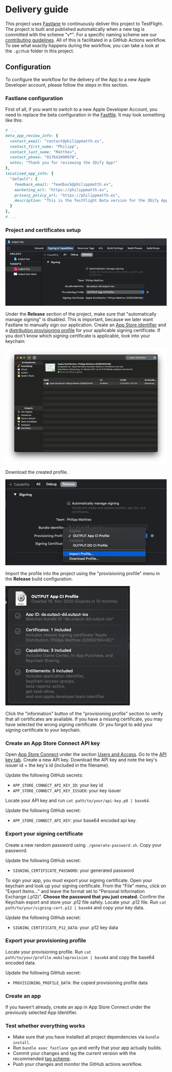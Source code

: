 # Delivery guide

This project uses [Fastlane](https://fastlane.tools/) to continuously deliver this project to TestFlight. The project is built and published automatically when a new tag is committed with the scheme "v*". For a specific naming scheme see our [contributing guidelines](contributing.md#git-workflow). All of this is facilitated in a GitHub Actions workflow. To see what exactly happens during the workflow, you can take a look at the `.github` folder in this project.

## Configuration

To configure the workflow for the delivery of the App to a new Apple Developer account, please follow the steps in this section.

### Fastlane configuration

First of all, if you want to switch to a new Apple Developer Account, you need to replace the beta configuration in the [Fastfile](/fastlane/Fastfile). It may look something like this:

```ruby
# ...
beta_app_review_info: {
  contact_email: "contact@philippmatth.es",
  contact_first_name: "Philipp",
  contact_last_name: "Matthes",
  contact_phone: "017642090978",
  notes: "Thank you for reviewing the 3Dify App!"
},
localized_app_info: {
  "default": {
    feedback_email: "feedback@philippmatth.es",
    marketing_url: "https://philippmatth.es",
    privacy_policy_url: "https://philippmatth.es",
    description: "This is the TestFlight Beta version for the 3Dify App.",
  }
},
# ...
```

### Project and certificates setup

![signing](images/signing.png)

Under the **Release** section of the project, make sure that "automatically manage signing" is disabled. This is important, because we later want Fastlane to manually sign our application. Create an [App Store identifier](https://developer.apple.com/account/resources/identifiers/list) and a [distribution provisioning profile](https://developer.apple.com/account/resources/profiles/list) for your applicable signing certificate. If you don't know which signing certificate is applicable, look into your keychain:

![signing-cert](images/signing-cert.png)

Download the created profile.

![signing-import](images/signing-import.png)

Import the profile into the project using the "provisioning profile" menu in the **Release** build configuration.

![signing-contents](images/signing-contents.png)

Click the "information" button of the "provisioning profile" section to verify that all certificates are available. If you have a missing certificate, you may have selected the wrong signing certificate. Or you forgot to add your signing certificate to your keychain.

### Create an App Store Connect API key

Open [App Store Connect](https://appstoreconnect.apple.com/) under the section [Users and Access](https://appstoreconnect.apple.com/access/users). Go to the [API key tab](https://appstoreconnect.apple.com/access/api). Create a new API key. Download the API key and note the key's issuer id + the key's id (included in the filename).

Update the following GitHub secrets:
- `APP_STORE_CONNECT_API_KEY_ID`: your key id
- `APP_STORE_CONNECT_API_KEY_ISSUER`: your key issuer

Locate your API key and run `cat path/to/your/api-key.p8 | base64`.

Update the following GitHub secret:
- `APP_STORE_CONNECT_API_KEY`: your base64 encoded api key.

### Export your signing certificate

Create a new random password using `./generate-password.sh`. Copy your password.

Update the following GitHub secret:
- `SIGNING_CERTIFICATE_PASSWORD`: your generated password

To sign your app, you must export your signing certificate. Open your keychain and look up your signing certificate. From the "File" menu, click on "Export Items..." and leave the format set to "Personal Information Exchange (.p12)". **Choose the password that you just created.** Confirm the Keychain export and store your .p12 file safely. Locate your .p12 file. Run `cat path/to/your/signing-cert.p12 | base64` and copy your key data.

Update the following GitHub secret:
- `SIGNING_CERTIFICATE_P12_DATA`: your .p12 key data

### Export your provisioning profile

Locate your provisioning profile. Run `cat path/to/your/profile.mobileprovision | base64` and copy the base64 encoded data.

Update the following GitHub secret:
- `PROVISIONING_PROFILE_DATA`: the copied provisioning profile data

### Create an app

If you haven't already, create an app in App Store Connect under the previously selected App Identifier.

### Test whether everything works

- Make sure that you have installed all project dependencies via `bundle install`.
- Run `bundle exec fastlane gym` and verify that your app actually builds.
- Commit your changes and tag the current version with the recommended [tag scheme](contributing.md#git-workflow).
- Push your changes and monitor the GitHub actions workflow.
